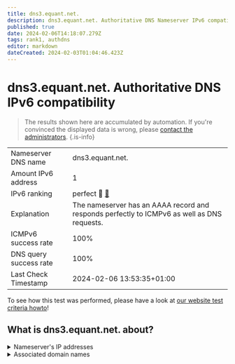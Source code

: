```yaml
---
title: dns3.equant.net.
description: dns3.equant.net. Authoritative DNS Nameserver IPv6 compatibility
published: true
date: 2024-02-06T14:18:07.279Z
tags: rank1, authdns
editor: markdown
dateCreated: 2024-02-03T01:04:46.423Z
---
```


# dns3.equant.net. Authoritative DNS IPv6 compatibility

> The results shown here are accumulated by automation. If you're convinced the displayed data is wrong, please [contact the administrators](/howto/chat). 
{.is-info}




|   |   |
| - | - |
| Nameserver DNS name | dns3.equant.net.
| Amount IPv6 address | 1
| IPv6 ranking | perfect :1st_place_medal: [🔗](/howto/ranking) |
| Explanation | The nameserver has an AAAA record and responds perfectly to ICMPv6 as well as DNS requests. |
| ICMPv6 success rate | 100%|
| DNS query success rate | 100% |
| Last Check Timestamp | 2024-02-06 13:53:35+01:00 |

To see how this test was performed, please have a look at [our website test criteria howto](/howto/testcriteria/authdns)!


## What is dns3.equant.net. about?




<details>
<summary>Nameserver's IP addresses</summary>

2a01:ce95:4000:1001:204:59:152:207

</details>



<details>
<summary>Associated domain names</summary>

renault.fr

</details>
